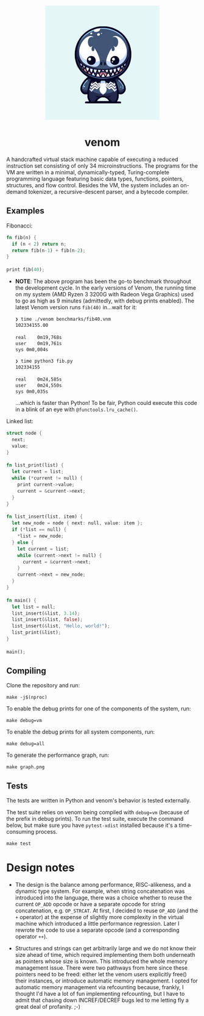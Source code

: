 <p align="center">
  <img src="https://raw.githubusercontent.com/xqb64/venom/master/venom.png" alt="venom"/>
</p>

<h1 align="center">venom</h1>

A handcrafted virtual stack machine capable of executing a reduced instruction set consisting of only 34 microinstructions. The programs for the VM are written in a minimal, dynamically-typed, Turing-complete programming language featuring basic data types, functions, pointers, structures, and flow control. Besides the VM, the system includes an on-demand tokenizer, a recursive-descent parser, and a bytecode compiler.

## Examples

Fibonacci:

```rust
fn fib(n) { 
  if (n < 2) return n;
  return fib(n-1) + fib(n-2);
}

print fib(40);
```

- **NOTE**: The above program has been the go-to benchmark throughout the development cycle. In the early versions of Venom, the running time on my system (AMD Ryzen 3 3200G with Radeon Vega Graphics) used to go as high as 9 minutes (admittedly, with debug prints enabled). The latest Venom version runs `fib(40)` in...wait for it:

    ```
    ❯ time ./venom benchmarks/fib40.vnm
    102334155.00

    real	0m19,768s
    user	0m19,761s
    sys	0m0,004s
    ```

    ```
    ❯ time python3 fib.py
    102334155

    real	0m24,585s
    user	0m24,550s
    sys	0m0,035s
    ```

    ...which is faster than Python! To be fair, Python could execute this code in a blink of an eye with `@functools.lru_cache()`.

Linked list:
```rust
struct node {
  next;
  value;
}

fn list_print(list) {
  let current = list;
  while (*current != null) {
    print current->value;
    current = &current->next;
  }
}

fn list_insert(list, item) {
  let new_node = node { next: null, value: item };
  if (*list == null) {
    *list = new_node;
  } else {
    let current = list;
    while (current->next != null) {
      current = &current->next;
    }
    current->next = new_node;
  }
}

fn main() {
  let list = null;
  list_insert(&list, 3.14);
  list_insert(&list, false);
  list_insert(&list, "Hello, world!");
  list_print(&list);
}

main();
```

## Compiling

Clone the repository and run:

```
make -j$(nproc)
```

To enable the debug prints for one of the components of the system, run:

```
make debug=vm
```

To enable the debug prints for all system components, run:

```
make debug=all
```

To generate the performance graph, run:

```
make graph.png
```

## Tests

The tests are written in Python and venom's behavior is tested externally.

The test suite relies on venom being compiled with `debug=vm` (because of the prefix in debug prints). To run the test suite, execute the command below, but make sure you have `pytest-xdist` installed because it's a time-consuming process.

```
make test
```

# Design notes

- The design is the balance among performance, RISC-alikeness, and a dynamic type system. For example, when string concatenation was introduced into the language, there was a choice whether to reuse the current `OP_ADD` opcode or have a separate opcode for string concatenation, e.g. `OP_STRCAT`. At first, I decided to reuse `OP_ADD` (and the `+` operator) at the expense of slightly more complexity in the virtual machine which introduced a little performance regression. Later I rewrote the code to use a separate opcode (and a corresponding operator `++`).

- Structures and strings can get arbitrarily large and we do not know their size ahead of time, which required implementing them both underneath as pointers whose size is known. This introduced the whole memory management issue. There were two pathways from here since these pointers need to be freed: either let the venom users explicitly free() their instances, or introduce automatic memory management. I opted for automatic memory management via refcounting because, frankly, I thought I'd have a lot of fun implementing refcounting, but I have to admit that chasing down INCREF/DECREF bugs led to me letting fly a great deal of profanity. ;-)


